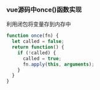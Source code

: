 ### vue源码中once()函数实现

利用闭包将变量存到内存中

``` javascript
function once(fn) {
  let called = false;
  return function() {
    if (!called) {
      called = true;
      fn.apply(this, arguments);
    }
  }
}
```
